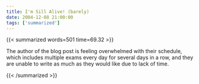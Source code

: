 ```yaml
---
title: I'm Sill Alive! (barely)
date: 2004-12-08 21:00:00
tags: ['summarized']
---
```


{{< summarized words=501 time=69.32 >}}

The author of the blog post is feeling overwhelmed with their schedule, which includes multiple exams every day for several days in a row, and they are unable to write as much as they would like due to lack of time.

{{< /summarized >}}